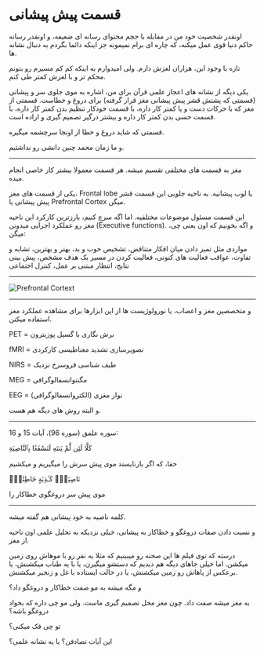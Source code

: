 ﻿<h1>قسمت پیش پیشانی</h1>

<p>اونقدر شخصیت خود من در مقابله با حجم محتوای رسانه ای ضعیفه، و اونقدر رسانه حاکم دنیا قوی عمل میکنه، که چاره ای برام نمیمونه جز اینکه دائما بگردم به دنبال نشانه ها.</p>
<p>تازه با وجود این، هزاران لغزش دارم. ولی امیدوارم به اینکه کم کم مسیرم رو بتونم محکم تر و با لغزش کمتر طی کنم.</p>
<p>یکی دیگه از نشانه های اعجاز علمی قرآن برای من، اشاره به موی جلوی سر و پیشانی (قسمتی که پشتش قشر پیش پیشانی مغز قرار گرفته) برای دروغ و خطاست. قسمتی از مغز که با حرکات دست و پا کمتر کار داره، با قسمت خودکار تنظیم بدن کمتر کار داره، با قسمت حسی بدن کمتر کار داره و بیشتر درگیر تصمیم گیری و اراده است.</p>
<p>قسمتی که شاید دروغ و خطا از اونجا سرچشمه میگیره.</p>
<p>و ما زمان محمد چنین دانشی رو نداشتیم.</p>
<hr />
<p>مغز به قسمت های مختلفی تقسیم میشه. هر قسمت معمولا بیشتر کار خاصی انجام میده.</p>
<p>یکی از قسمت های مغز، Frontal lobe یا لوب پیشانیه. به ناحیه جلویی این قسمت قشر پیش پیشانی یا Prefrontal Cortex میگن.</p>
<p>این قسمت مسئول موضوعات مختلفیه. اما اگه سرچ کنیم، بارزترین کارکرد این ناحیه مغز رو عملکرد اجرایی میدونن (Executive functions). و اگه بخونیم که اون یعنی چی، میگن:</p>
<p>مواردی مثل تمیز دادن میان افکار متناقض، تشخیص خوب و بد، بهتر و بهترین، تشابه و تفاوت، عواقب فعالیت های کنونی، فعالیت کردن در مسیر یک هدف مشخص، پیش بینی نتایج، انتظار مبتنی بر عمل، کنترل اجتماعی</p>
<hr />
<p><img src="https://www.thescienceofpsychotherapy.com/wp-content/uploads/2015/10/Prefrontal_cortex_left_-_lateral_view.png" alt="Prefrontal Cortext" /></p>
<hr />
<p>و متخصصین مغز و اعصاب، یا نورولوژیست ها از این ابزارها برای مشاهده عملکرد مغز استفاده میکنن.</p>
<p>PET = برش نگاری با گسیل پوزیترون</p>
<p>fMRI = تصویرسازی تشدید مغناطیسی کارکردی</p>
<p>NIRS = طیف شناسی فروسرخ نزدیک</p>
<p>MEG = مگنتوانسفالوگرافی</p>
<p>EEG = نوار مغزی (الکتروانسفالوگرافی)</p>
<p>و البته روش های دیگه هم هست.</p>
<hr />
<p>سوره علمق (سوره 96)، آیات 15 و 16:</p>
<p>كَلَّا لَئِن لَّمْ يَنتَهِ لَنَسْفَعًۢا بِٱلنَّاصِيَةِ</p>
<p>حقا، که اگر بازنایستد موی پیش سرش را میگیریم و میکشیم</p>
<p>نَاصِيَةٍۢ كَـٰذِبَةٍ خَاطِئَةٍۢ</p>
<p>موی پیش سر دروغگوی خطاکار را</p>
<hr />
<p>کلمه ناصیه به خود پیشانی هم گفته میشه.</p>
<p>و نسبت دادن صفات دروغگو و خطاکار به پیشانی، خیلی نزدیکه به تحلیل علمی اون ناحیه از مغز.</p>
<p>درسته که توی فیلم ها این صحنه رو میبینیم که مثلا یه نفر رو با موهاش روی زمین میکشن. اما خیلی جاهای دیگه هم دیدیم که دستشو میگیرن، یا با یه طناب میکشنش، یا برعکس از پاهاش رو زمین میکشنش، یا در حالت ایستاده با غل و زنجیر میکشنش.</p>
<p>و مگه میشه به مو صفت خطاکار و دروغگو داد؟</p>
<p>به مغز میشه صفت داد. چون مغز محل تصمیم گیری ماست. ولی مو چی داره که بخواد دروغگو باشه؟</p>
<p>تو چی فک میکنی؟</p>
<p>این آیات تصادفن؟ یا یه نشانه علمی؟</p>